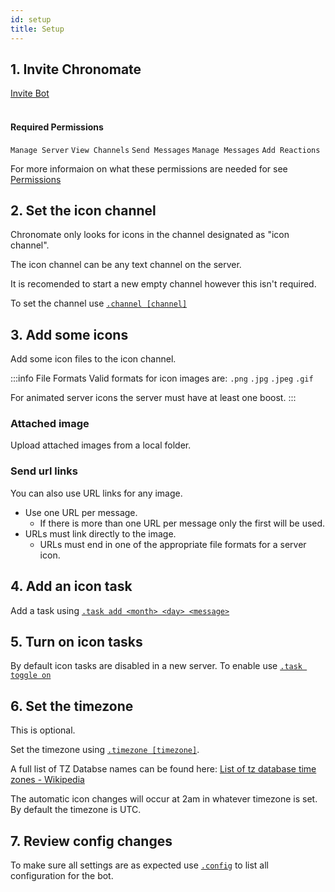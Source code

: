 ```yaml
---
id: setup
title: Setup
---
```


## 1. Invite Chronomate

<a class="button button--info button--outline button--lg" href="#">Invite Bot</a>
<br></br>

#### Required Permissions
`Manage Server` `View Channels` `Send Messages` `Manage Messages` `Add Reactions`

For more informaion on what these permissions are needed for see [Permissions](perms)

## 2. Set the icon channel

Chronomate only looks for icons in the channel designated as "icon channel".

The icon channel can be any text channel on the server. 

It is recomended to start a new empty channel however this isn't required.

To set the channel use [`.channel [channel]`](cmds#channel)

## 3. Add some icons

Add some icon files to the icon channel.

:::info File Formats
Valid formats for icon images are: `.png` `.jpg` `.jpeg` `.gif`

For animated server icons the server must have at least one boost. 
:::

### Attached image
Upload attached images from a local folder.


### Send url links
You can also use URL links for any image.
- Use one URL per message.
    - If there is more than one URL per message only the first will be used.
- URLs must link directly to the image.
    - URLs must end in one of the appropriate file formats for a server icon.

## 4. Add an icon task

Add a task using [`.task add <month> <day> <message>`](cmds#task-add)

## 5. Turn on icon tasks

By default icon tasks are disabled in a new server. To enable use [`.task toggle on`](cmds#task-toggle)

## 6. Set the timezone

This is optional.

Set the timezone using [`.timezone [timezone]`](cmds#timezone).

A full list of TZ Databse names can be found here: [List of tz database time zones - Wikipedia](https://en.wikipedia.org/wiki/List_of_tz_database_time_zones)

The automatic icon changes will occur at 2am in whatever timezone is set. By default the timezone is UTC.

## 7. Review config changes

To make sure all settings are as expected use [`.config`](cmds#config) to list all configuration for the bot.